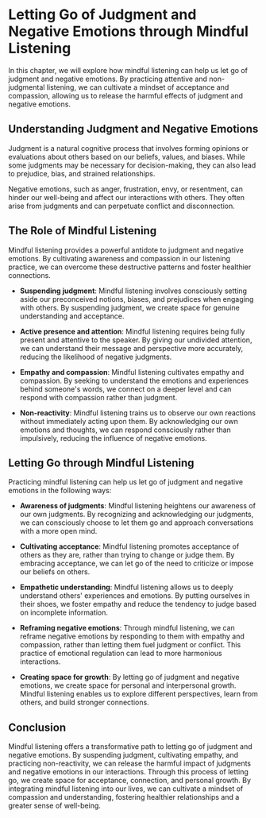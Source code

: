 Letting Go of Judgment and Negative Emotions through Mindful Listening
=================================================================================

In this chapter, we will explore how mindful listening can help us let go of judgment and negative emotions. By practicing attentive and non-judgmental listening, we can cultivate a mindset of acceptance and compassion, allowing us to release the harmful effects of judgment and negative emotions.

**Understanding Judgment and Negative Emotions**
------------------------------------------------

Judgment is a natural cognitive process that involves forming opinions or evaluations about others based on our beliefs, values, and biases. While some judgments may be necessary for decision-making, they can also lead to prejudice, bias, and strained relationships.

Negative emotions, such as anger, frustration, envy, or resentment, can hinder our well-being and affect our interactions with others. They often arise from judgments and can perpetuate conflict and disconnection.

**The Role of Mindful Listening**
---------------------------------

Mindful listening provides a powerful antidote to judgment and negative emotions. By cultivating awareness and compassion in our listening practice, we can overcome these destructive patterns and foster healthier connections.

* **Suspending judgment**: Mindful listening involves consciously setting aside our preconceived notions, biases, and prejudices when engaging with others. By suspending judgment, we create space for genuine understanding and acceptance.

* **Active presence and attention**: Mindful listening requires being fully present and attentive to the speaker. By giving our undivided attention, we can understand their message and perspective more accurately, reducing the likelihood of negative judgments.

* **Empathy and compassion**: Mindful listening cultivates empathy and compassion. By seeking to understand the emotions and experiences behind someone's words, we connect on a deeper level and can respond with compassion rather than judgment.

* **Non-reactivity**: Mindful listening trains us to observe our own reactions without immediately acting upon them. By acknowledging our own emotions and thoughts, we can respond consciously rather than impulsively, reducing the influence of negative emotions.

**Letting Go through Mindful Listening**
----------------------------------------

Practicing mindful listening can help us let go of judgment and negative emotions in the following ways:

* **Awareness of judgments**: Mindful listening heightens our awareness of our own judgments. By recognizing and acknowledging our judgments, we can consciously choose to let them go and approach conversations with a more open mind.

* **Cultivating acceptance**: Mindful listening promotes acceptance of others as they are, rather than trying to change or judge them. By embracing acceptance, we can let go of the need to criticize or impose our beliefs on others.

* **Empathetic understanding**: Mindful listening allows us to deeply understand others' experiences and emotions. By putting ourselves in their shoes, we foster empathy and reduce the tendency to judge based on incomplete information.

* **Reframing negative emotions**: Through mindful listening, we can reframe negative emotions by responding to them with empathy and compassion, rather than letting them fuel judgment or conflict. This practice of emotional regulation can lead to more harmonious interactions.

* **Creating space for growth**: By letting go of judgment and negative emotions, we create space for personal and interpersonal growth. Mindful listening enables us to explore different perspectives, learn from others, and build stronger connections.

**Conclusion**
--------------

Mindful listening offers a transformative path to letting go of judgment and negative emotions. By suspending judgment, cultivating empathy, and practicing non-reactivity, we can release the harmful impact of judgments and negative emotions in our interactions. Through this process of letting go, we create space for acceptance, connection, and personal growth. By integrating mindful listening into our lives, we can cultivate a mindset of compassion and understanding, fostering healthier relationships and a greater sense of well-being.
